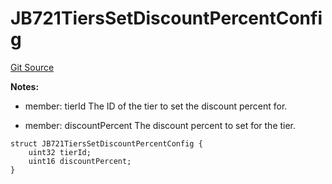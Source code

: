 # JB721TiersSetDiscountPercentConfig
[Git Source](https://github.com/Bananapus/nana-721-hook/blob/e813fb5b7d17cd3d18023137d70a7b2f3911ad99/src/structs/JB721TiersSetDiscountPercentConfig.sol)

**Notes:**
- member: tierId The ID of the tier to set the discount percent for.

- member: discountPercent The discount percent to set for the tier.


```solidity
struct JB721TiersSetDiscountPercentConfig {
    uint32 tierId;
    uint16 discountPercent;
}
```

